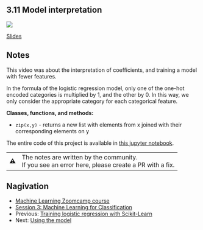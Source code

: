 
## 3.11 Model interpretation

<a href="https://www.youtube.com/watch?v=OUrlxnUAAEA&list=PL3MmuxUbc_hIhxl5Ji8t4O6lPAOpHaCLR"><img src="images/thumbnail-3-11.jpg"></a>

[Slides](https://www.slideshare.net/AlexeyGrigorev/ml-zoomcamp-3-machine-learning-for-classification)


## Notes

This video was about the interpretation of coefficients, and training a model with fewer features. 

In the formula of the logistic regression model, only one of the one-hot encoded categories is multiplied by 1, and the other by 0. In this way, we only consider the appropriate category for each categorical feature. 

**Classes, functions, and methods:** 

* `zip(x,y)` - returns a new list with elements from x joined with their corresponding elements on y 

The entire code of this project is available in [this jupyter notebook](https://github.com/alexeygrigorev/mlbookcamp-code/blob/master/chapter-03-churn-prediction/03-churn.ipynb). 

<table>
   <tr>
      <td>⚠️</td>
      <td>
         The notes are written by the community. <br>
         If you see an error here, please create a PR with a fix.
      </td>
   </tr>
</table>


## Nagivation

* [Machine Learning Zoomcamp course](../)
* [Session 3: Machine Learning for Classification](./)
* Previous: [Training logistic regression with Scikit-Learn](10-training-log-reg.md)
* Next: [Using the model](12-using-log-reg.md)